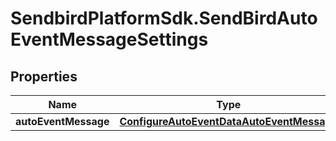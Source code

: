 # SendbirdPlatformSdk.SendBirdAutoEventMessageSettings

## Properties

Name | Type | Description | Notes
------------ | ------------- | ------------- | -------------
**autoEventMessage** | [**ConfigureAutoEventDataAutoEventMessage**](ConfigureAutoEventDataAutoEventMessage.md) |  | [optional] 



